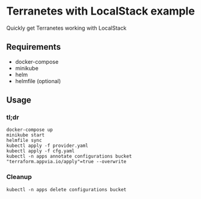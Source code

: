 Terranetes with LocalStack example
==================================

Quickly get Terranetes working with LocalStack

Requirements
------------

- docker-compose
- minikube
- helm
- helmfile (optional)

Usage
-----

### tl;dr

```
docker-compose up
minikube start
helmfile sync
kubectl apply -f provider.yaml
kubectl apply -f cfg.yaml
kubectl -n apps annotate configurations bucket "terraform.appvia.io/apply"=true --overwrite
```

### Cleanup

```
kubectl -n apps delete configurations bucket
```
